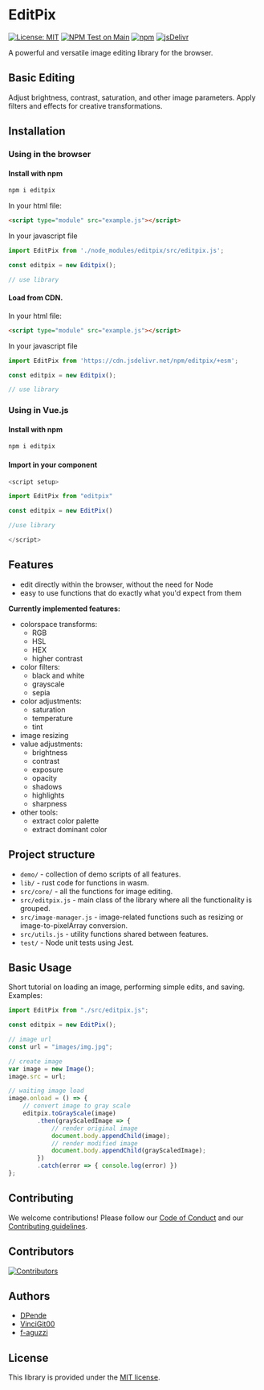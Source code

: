 # EditPix
[![License: MIT](https://img.shields.io/badge/License-MIT-yellow.svg)](https://opensource.org/licenses/MIT)
[![NPM Test on Main](https://github.com/studio-YOLO/editpix/actions/workflows/main.yml/badge.svg)](https://github.com/studio-YOLO/editpix/actions/workflows/main.yml)
[![npm](https://img.shields.io/npm/dm/editpix.svg)](https://www.npmjs.com/package/editpix)
[![jsDelivr](https://data.jsdelivr.com/v1/package/npm/editpix/badge)](https://www.jsdelivr.com/package/npm/editpix)

A powerful and versatile image editing library for the browser.

## Basic Editing

Adjust brightness, contrast, saturation, and other image parameters.
Apply filters and effects for creative transformations.

## Installation

### Using in the browser
#### Install with npm

``` bash
npm i editpix
```
In your html file:

```html
<script type="module" src="example.js"></script>
```
In your javascript file 
```javascript
import EditPix from './node_modules/editpix/src/editpix.js';

const editpix = new Editpix();

// use library
```

#### Load from CDN. 

In your html file:

```html
<script type="module" src="example.js"></script>
```

In your javascript file 
```javascript
import EditPix from 'https://cdn.jsdelivr.net/npm/editpix/+esm';

const editpix = new Editpix();

// use library
```

### Using in Vue.js

#### Install with npm
```bash
npm i editpix
```

#### Import in your component
```javascript
<script setup>

import EditPix from "editpix"

const editpix = new EditPix()

//use library

</script>
```


## Features

- edit directly within the browser, without the need for Node
- easy to use functions that do exactly what you'd expect from them

**Currently implemented features:**
- colorspace transforms:
    - RGB
    - HSL
    - HEX
    - higher contrast
- color filters:
    - black and white
    - grayscale
    - sepia
- color adjustments:
    - saturation
    - temperature
    - tint
- image resizing
- value adjustments:
    - brightness
    - contrast
    - exposure
    - opacity
    - shadows
    - highlights
    - sharpness
- other tools:
    - extract color palette
    - extract dominant color

## Project structure
+ `demo/` - collection of demo scripts of all features.
+ `lib/` - rust code for functions in wasm.
+ `src/core/` - all the functions for image editing.
+ `src/editpix.js` - main class of the library where all the functionality is grouped.
+ `src/image-manager.js` - image-related functions such as resizing or image-to-pixelArray conversion.
+ `src/utils.js` - utility functions shared between features.
+ `test/` - Node unit tests using Jest.


## Basic Usage

Short tutorial on loading an image, performing simple edits, and saving.
Examples:

```javascript
import EditPix from "./src/editpix.js";

const editpix = new EditPix();

// image url
const url = "images/img.jpg";

// create image
var image = new Image();
image.src = url;

// waiting image load
image.onload = () => {
    // convert image to gray scale
    editpix.toGrayScale(image)
        .then(grayScaledImage => {
            // render original image
            document.body.appendChild(image);
            // render modified image
            document.body.appendChild(grayScaledImage);
        })
        .catch(error => { console.log(error) })
};
```

## Contributing

We welcome contributions! Please follow our [Code of Conduct](CODE_OF_CONDUCT.md) and our [Contributing guidelines](CONTRIBUTING.md).

## Contributors
[![Contributors](https://contrib.rocks/image?repo=studio-YOLO/editpix)](https://github.com/studio-YOLO/editpix/graphs/contributors)

## Authors
- [DPende](https://github.com/DPende)
- [VinciGit00](https://github.com/VinciGit00)
- [f-aguzzi](https://github.com/f-aguzzi)

## License

This library is provided under the [MIT license](LICENSE).